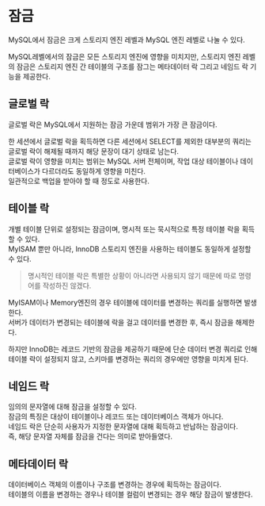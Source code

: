 # 잠금

MySQL에서 잠금은 크게 스토리지 엔진 레벨과 MySQL 엔진 레벨로 나눌 수 있다.

MySQL레벨에서의 잠금은 모든 스토리지 엔진에 영향을 미치지만, 스토리지 엔진 레벨의 잠금은 스토리지 엔진 간 테이블의 구조를 잠그는 메타데이터 락 그리고 네임드 락 기능을 제공한다.

## 글로벌 락

글로벌 락은 MySQL에서 지원하는 잠금 가운데 범위가 가장 큰 잠금이다.

한 세션에서 글로벌 락을 획득하면 다른 세션에서 SELECT를 제외한 대부분의 쿼리는 글로벌 락이 해제될 때까지 해당 문장이 대기 상태로 남는다.\
글로벌 락이 영향을 미치는 범위는 MySQL 서버 전체이며, 작업 대상 테이블이나 데이터베이스가 다르더라도 동일하게 영향을 미친다.\
일관적으로 백업을 받아야 할 때 정도로 사용한다.

## 테이블 락

개별 테이블 단위로 설정되는 잠금이며, 명시적 또는 묵시적으로 특정 테이블 락을 획득 할 수 있다.\
MyISAM 뿐만 아니라, InnoDB 스토리지 엔진을 사용하는 테이블도 동일하게 설정할 수 있다.

> 명시적인 테이블 락은 특별한 상황이 아니라면 사용되지 않기 때문에 따로 명령어를 작성하진 않겠다.

MyISAM이나 Memory엔진의 경우 테이블에 데이터를 변경하는 쿼리를 실행하면 발생한다.\
서버가 데이터가 변경되는 테이블에 락을 걸고 데이터를 변경한 후, 즉시 잠금을 해제한다.

하지만 InnoDB는 레코드 기반의 잠금을 제공하기 때문에 단순 데이터 변경 쿼리로 인해 테이블 락이 설정되지 않고, 스키마를 변경하는 쿼리의 경우에만 영향을 미치게 된다.

## 네임드 락

임의의 문자열에 대해 잠금을 설정할 수 있다.\
잠금의 특징은 대상이 테이블이나 레코드 또는 데이터베이스 객체가 아니다.\
네임드 락은 단순히 사용자가 지정한 문자열에 대해 획득하고 반납하는 잠금이다.\
즉, 해당 문자열 자체를 잠금을 건다는 의미로 받아들였다.

## 메타데이터 락

데이터베이스 객체의 이름이나 구조를 변경하는 경우에 획득하는 잠금이다.\
테이블의 이름을 변경하는 경우나 테이블 컬럼이 변경되는 경우 해당 잠금이 발생한다.
